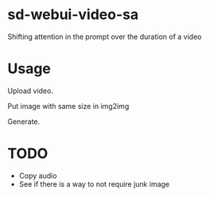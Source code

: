 # sd-webui-video-sa
Shifting attention in the prompt over the duration of a video

# Usage

Upload video.

Put image with same size in img2img

Generate.

# TODO

* Copy audio
* See if there is a way to not require junk image

